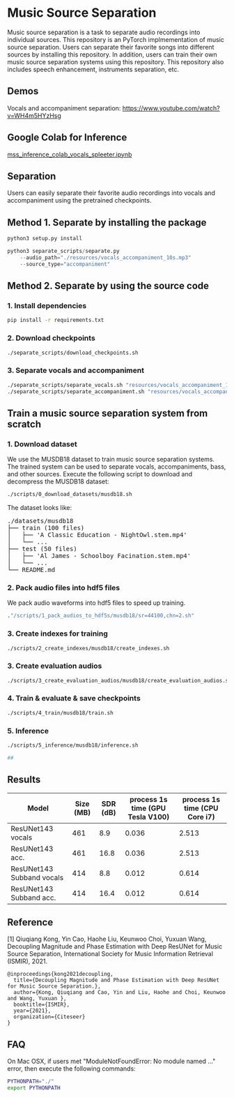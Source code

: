 # Music Source Separation

Music source separation is a task to separate audio recordings into individual sources. This repository is an PyTorch implmementation of music source separation. Users can separate their favorite songs into different sources by installing this repository. In addition, users can train their own music source separation systems using this repository. This repository also includes speech enhancement, instruments separation, etc.

## Demos

Vocals and accompaniment separation: https://www.youtube.com/watch?v=WH4m5HYzHsg

## Google Colab for Inference
[mss_inference_colab_vocals_spleeter.ipynb](https://colab.research.google.com/drive/1OO1SBkhwPG8GyNuY8GdUQEpJDiRLmHLW?usp=sharing#scrollTo=0CXFijV98PpG)

## Separation

Users can easily separate their favorite audio recordings into vocals and accompaniment using the pretrained checkpoints.

## Method 1. Separate by installing the package

```bash
python3 setup.py install
```

```python
python3 separate_scripts/separate.py 
    --audio_path="./resources/vocals_accompaniment_10s.mp3" 
    --source_type="accompaniment"
```

## Method 2. Separate by using the source code

### 1. Install dependencies

```bash
pip install -r requirements.txt
```

### 2. Download checkpoints
```bash
./separate_scripts/download_checkpoints.sh
```

### 3. Separate vocals and accompaniment
```bash
./separate_scripts/separate_vocals.sh "resources/vocals_accompaniment_10s.mp3" "sep_vocals.mp3"
./separate_scripts/separate_accompaniment.sh "resources/vocals_accompaniment_10s.mp3" "sep_accompaniment.mp3"
```

## Train a music source separation system from scratch

### 1. Download dataset

We use the MUSDB18 dataset to train music source separation systems. The trained system can be used to separate vocals, accompaniments, bass, and other sources. Execute the following script to download and decompress the MUSDB18 dataset:

```bash
./scripts/0_download_datasets/musdb18.sh
```

The dataset looks like:
<pre>
./datasets/musdb18
├── train (100 files)
│   ├── 'A Classic Education - NightOwl.stem.mp4'
│   └── ...
├── test (50 files)
│   ├── 'Al James - Schoolboy Facination.stem.mp4'
│   └── ...
└── README.md
</pre>

### 2. Pack audio files into hdf5 files

We pack audio waveforms into hdf5 files to speed up training.
```bash
."/scripts/1_pack_audios_to_hdf5s/musdb18/sr=44100,chn=2.sh"
```

### 3. Create indexes for training
```bash
./scripts/2_create_indexes/musdb18/create_indexes.sh
```

### 3. Create evaluation audios
```bash
./scripts/3_create_evaluation_audios/musdb18/create_evaluation_audios.sh
```

### 4. Train & evaluate & save checkpoints
```bash
./scripts/4_train/musdb18/train.sh
```

### 5. Inference
```bash
./scripts/5_inference/musdb18/inference.sh

##
```

## Results

| Model                     |  Size (MB) | SDR (dB)  | process 1s time (GPU Tesla V100) | process 1s time (CPU Core i7) |
|---------------------------|------------|-----------|----------------------------------|-------------------------------|
| ResUNet143 vocals         | 461        | 8.9       | 0.036                            | 2.513                         |
| ResUNet143 acc.           | 461        | 16.8      | 0.036                            | 2.513                         |
| ResUNet143 Subband vocals | 414        | 8.8       | 0.012                            | 0.614                         |
| ResUNet143 Subband acc.   | 414        | 16.4      | 0.012                            | 0.614                         |

## Reference

[1] Qiuqiang Kong, Yin Cao, Haohe Liu, Keunwoo Choi, Yuxuan Wang, Decoupling Magnitude and Phase Estimation with Deep ResUNet for Music Source Separation, International Society for Music Information Retrieval (ISMIR), 2021.
```
@inproceedings{kong2021decoupling,
  title={Decoupling Magnitude and Phase Estimation with Deep ResUNet for Music Source Separation.},
  author={Kong, Qiuqiang and Cao, Yin and Liu, Haohe and Choi, Keunwoo and Wang, Yuxuan },
  booktitle={ISMIR},
  year={2021},
  organization={Citeseer}
}
```

## FAQ

On Mac OSX, if users met "ModuleNotFoundError: No module named ..." error, then execute the following commands:

```bash
PYTHONPATH="./"
export PYTHONPATH
```
